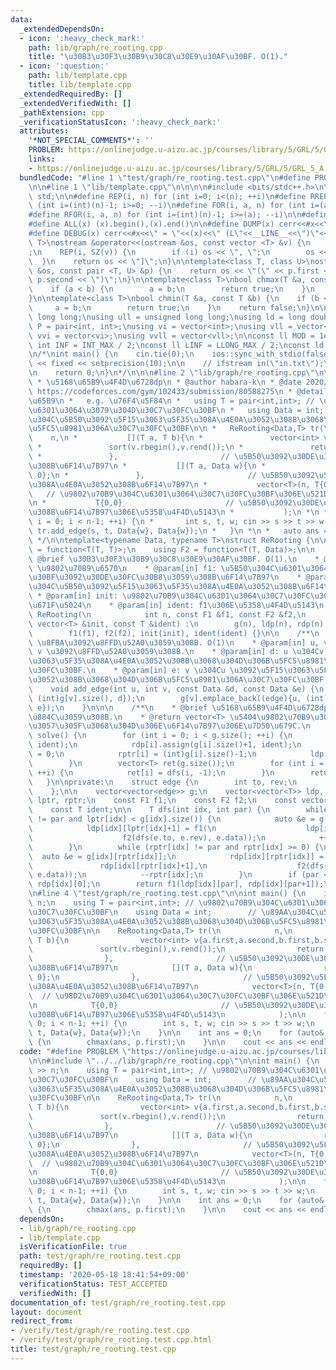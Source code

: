 ```yaml
---
data:
  _extendedDependsOn:
  - icon: ':heavy_check_mark:'
    path: lib/graph/re_rooting.cpp
    title: "\u30B3\u30F3\u30B9\u30C8\u30E9\u30AF\u30BF. O(1)."
  - icon: ':question:'
    path: lib/template.cpp
    title: lib/template.cpp
  _extendedRequiredBy: []
  _extendedVerifiedWith: []
  _pathExtension: cpp
  _verificationStatusIcon: ':heavy_check_mark:'
  attributes:
    '*NOT_SPECIAL_COMMENTS*': ''
    PROBLEM: https://onlinejudge.u-aizu.ac.jp/courses/library/5/GRL/5/GRL_5_A
    links:
    - https://onlinejudge.u-aizu.ac.jp/courses/library/5/GRL/5/GRL_5_A
  bundledCode: "#line 1 \"test/graph/re_rooting.test.cpp\"\n#define PROBLEM \"https://onlinejudge.u-aizu.ac.jp/courses/library/5/GRL/5/GRL_5_A\"\
    \n\n#line 1 \"lib/template.cpp\"\n\n\n\n#include <bits/stdc++.h>\n\nusing namespace\
    \ std;\n\n#define REP(i, n) for (int i=0; i<(n); ++i)\n#define RREP(i, n) for\
    \ (int i=(int)(n)-1; i>=0; --i)\n#define FOR(i, a, n) for (int i=(a); i<(n); ++i)\n\
    #define RFOR(i, a, n) for (int i=(int)(n)-1; i>=(a); --i)\n\n#define SZ(x) ((int)(x).size())\n\
    #define ALL(x) (x).begin(),(x).end()\n\n#define DUMP(x) cerr<<#x<<\" = \"<<(x)<<endl\n\
    #define DEBUG(x) cerr<<#x<<\" = \"<<(x)<<\" (L\"<<__LINE__<<\")\"<<endl;\n\ntemplate<class\
    \ T>\nostream &operator<<(ostream &os, const vector <T> &v) {\n    os << \"[\"\
    ;\n    REP(i, SZ(v)) {\n        if (i) os << \", \";\n        os << v[i];\n  \
    \  }\n    return os << \"]\";\n}\n\ntemplate<class T, class U>\nostream &operator<<(ostream\
    \ &os, const pair <T, U> &p) {\n    return os << \"(\" << p.first << \" \" <<\
    \ p.second << \")\";\n}\n\ntemplate<class T>\nbool chmax(T &a, const T &b) {\n\
    \    if (a < b) {\n        a = b;\n        return true;\n    }\n    return false;\n\
    }\n\ntemplate<class T>\nbool chmin(T &a, const T &b) {\n    if (b < a) {\n   \
    \     a = b;\n        return true;\n    }\n    return false;\n}\n\nusing ll =\
    \ long long;\nusing ull = unsigned long long;\nusing ld = long double;\nusing\
    \ P = pair<int, int>;\nusing vi = vector<int>;\nusing vll = vector<ll>;\nusing\
    \ vvi = vector<vi>;\nusing vvll = vector<vll>;\n\nconst ll MOD = 1e9 + 7;\nconst\
    \ int INF = INT_MAX / 2;\nconst ll LINF = LLONG_MAX / 2;\nconst ld eps = 1e-9;\n\
    \n/*\nint main() {\n    cin.tie(0);\n    ios::sync_with_stdio(false);\n    cout\
    \ << fixed << setprecision(10);\n\n    // ifstream in(\"in.txt\");\n    // cin.rdbuf(in.rdbuf());\n\
    \n    return 0;\n}\n*/\n\n\n#line 2 \"lib/graph/re_rooting.cpp\"\n\n/**\n * @brief\n\
    \ * \u5168\u65B9\u4F4D\u6728dp\n * @author habara-k\n * @date 2020/05/18\n * @verify\
    \ https://codeforces.com/gym/102433/submission/80588275\n * @details \u4F7F\u3044\
    \u65B9\n *   e.g. \u76F4\u5F84\n *   using T = pair<int,int>; // \u9802\u70B9\u304C\
    \u6301\u3064\u3079\u304D\u30C7\u30FC\u30BF\n *   using Data = int;        // \u89AA\
    \u304C\u5B50\u3092\u5F15\u3063\u5F35\u308A\u4E0A\u3052\u308B\u3068\u304D\u306B\
    \u5FC5\u8981\u306A\u30C7\u30FC\u30BF\n\n *   ReRooting<Data,T> tr(\n *       \
    \    n,\n *           [](T a, T b){\n *               vector<int> v{a.first,a.second,b.first,b.second};\n\
    \ *               sort(v.rbegin(),v.rend());\n *               return T{v[0],v[1]};\n\
    \ *               },                       // \u5B50\u3092\u30DE\u30FC\u30B8\u3059\
    \u308B\u6F14\u7B97\n *           [](T a, Data w){\n *               return T{a.first+w,\
    \ 0};\n *               },                       // \u5B50\u3092\u5F15\u3063\u5F35\
    \u308A\u4E0A\u3052\u308B\u6F14\u7B97\n *           vector<T>(n, T{0, 0}),    \
    \   // \u9802\u70B9\u304C\u6301\u3064\u30C7\u30FC\u30BF\u306E\u521D\u671F\u5024\
    \n *           T{0,0}                       // \u5B50\u3092\u30DE\u30FC\u30B8\u3059\
    \u308B\u6F14\u7B97\u306E\u5358\u4F4D\u5143\n *           );\n *\n *   for (int\
    \ i = 0; i < n-1; ++i) {\n *       int s, t, w; cin >> s >> t >> w;\n *      \
    \ tr.add_edge(s, t, Data{w}, Data{w});\n *   }\n *\n *   auto ans = tr.solve();\n\
    \ */\n\ntemplate<typename Data, typename T>\nstruct ReRooting {\n\n    using F1\
    \ = function<T(T, T)>;\n    using F2 = function<T(T, Data)>;\n\n    /**\n    *\
    \ @brief \u30B3\u30F3\u30B9\u30C8\u30E9\u30AF\u30BF. O(1).\n    * @param[in] n:\
    \ \u9802\u70B9\u6570\n    * @param[in] f1: \u5B50\u304C\u6301\u3064\u30C7\u30FC\
    \u30BF\u3092\u30DE\u30FC\u30B8\u3059\u308B\u6F14\u7B97\n    * @param[in] f2: \u89AA\
    \u304C\u5B50\u3092\u5F15\u3063\u5F35\u308A\u4E0A\u3052\u308B\u6F14\u7B97\n   \
    \ * @param[in] init: \u9802\u70B9\u304C\u6301\u3064\u30C7\u30FC\u30BF\u306E\u521D\
    \u671F\u5024\n    * @param[in] ident: f1\u306E\u5358\u4F4D\u5143\n    */\n   \
    \ ReRooting(\n            int n, const F1 &f1, const F2 &f2,\n            const\
    \ vector<T> &init, const T &ident) :\n        g(n), ldp(n), rdp(n), lptr(n), rptr(n),\n\
    \        f1(f1), f2(f2), init(init), ident(ident) {}\n\n    /**\n    * @brief\
    \ \u8FBA\u3092\u8FFD\u52A0\u3059\u308B. O(1)\n    * @param[in] u, v: \u8FBAu,\
    \ v \u3092\u8FFD\u52A0\u3059\u308B.\n    * @param[in] d: u \u304Cv \u3092\u5F15\
    \u3063\u5F35\u308A\u4E0A\u3052\u308B\u3068\u304D\u306B\u5FC5\u8981\u306A\u30C7\
    \u30FC\u30BF.\n    * @param[in] e: v \u304Cu \u3092\u5F15\u3063\u5F35\u308A\u4E0A\
    \u3052\u308B\u3068\u304D\u306B\u5FC5\u8981\u306A\u30C7\u30FC\u30BF.\n    */\n\
    \    void add_edge(int u, int v, const Data &d, const Data &e) {\n        g[u].emplace_back((edge){v,\
    \ (int)g[v].size(), d});\n        g[v].emplace_back((edge){u, (int)g[u].size()-1,\
    \ e});\n    }\n\n\n    /**\n    * @brief \u5168\u65B9\u4F4D\u6728dp \u3092\u5B9F\
    \u884C\u3059\u308B.\n    * @return vector<T> \u5404\u9802\u70B9\u3092\u6839\u3068\
    \u3057\u305F\u3068\u304D\u306E\u6F14\u7B97\u306E\u7D50\u679C.\n    */\n    vector<T>\
    \ solve() {\n        for (int i = 0; i < g.size(); ++i) {\n            ldp[i].assign(g[i].size()+1,\
    \ ident);\n            rdp[i].assign(g[i].size()+1, ident);\n            lptr[i]\
    \ = 0;\n            rptr[i] = (int)g[i].size()-1;\n            ldp[i][0] = init[i];\n\
    \        }\n        vector<T> ret(g.size());\n        for (int i = 0; i < g.size();\
    \ ++i) {\n            ret[i] = dfs(i, -1);\n        }\n        return ret;\n \
    \   }\n\nprivate:\n    struct edge {\n        int to, rev;\n        Data data;\n\
    \    };\n\n    vector<vector<edge>> g;\n    vector<vector<T>> ldp, rdp;\n    vector<int>\
    \ lptr, rptr;\n    const F1 f1;\n    const F2 f2;\n    const vector<T> init;\n\
    \    const T ident;\n\n    T dfs(int idx, int par) {\n        while (lptr[idx]\
    \ != par and lptr[idx] < g[idx].size()) {\n            auto &e = g[idx][lptr[idx]];\n\
    \            ldp[idx][lptr[idx]+1] = f1(\n                    ldp[idx][lptr[idx]],\n\
    \                    f2(dfs(e.to, e.rev), e.data));\n            ++lptr[idx];\n\
    \        }\n        while (rptr[idx] != par and rptr[idx] >= 0) {\n          \
    \  auto &e = g[idx][rptr[idx]];\n            rdp[idx][rptr[idx]] = f1(\n     \
    \               rdp[idx][rptr[idx]+1],\n                    f2(dfs(e.to, e.rev),\
    \ e.data));\n            --rptr[idx];\n        }\n        if (par < 0) return\
    \ rdp[idx][0];\n        return f1(ldp[idx][par], rdp[idx][par+1]);\n    }\n};\n\
    \n#line 4 \"test/graph/re_rooting.test.cpp\"\n\nint main() {\n    int n; cin >>\
    \ n;\n    using T = pair<int,int>; // \u9802\u70B9\u304C\u6301\u3064\u3079\u304D\
    \u30C7\u30FC\u30BF\n    using Data = int;        // \u89AA\u304C\u5B50\u3092\u5F15\
    \u3063\u5F35\u308A\u4E0A\u3052\u308B\u3068\u304D\u306B\u5FC5\u8981\u306A\u30C7\
    \u30FC\u30BF\n\n    ReRooting<Data,T> tr(\n            n,\n            [](T a,\
    \ T b){\n                vector<int> v{a.first,a.second,b.first,b.second};\n \
    \               sort(v.rbegin(),v.rend());\n                return T{v[0],v[1]};\n\
    \                },                       // \u5B50\u3092\u30DE\u30FC\u30B8\u3059\
    \u308B\u6F14\u7B97\n            [](T a, Data w){\n                return T{a.first+w,\
    \ 0};\n                },                       // \u5B50\u3092\u5F15\u3063\u5F35\
    \u308A\u4E0A\u3052\u308B\u6F14\u7B97\n            vector<T>(n, T{0, 0}),     \
    \  // \u9802\u70B9\u304C\u6301\u3064\u30C7\u30FC\u30BF\u306E\u521D\u671F\u5024\
    \n            T{0,0}                       // \u5B50\u3092\u30DE\u30FC\u30B8\u3059\
    \u308B\u6F14\u7B97\u306E\u5358\u4F4D\u5143\n            );\n\n    for (int i =\
    \ 0; i < n-1; ++i) {\n        int s, t, w; cin >> s >> t >> w;\n        tr.add_edge(s,\
    \ t, Data{w}, Data{w});\n    }\n\n    int ans = 0;\n    for (auto& p : tr.solve())\
    \ {\n        chmax(ans, p.first);\n    }\n\n    cout << ans << endl;\n}\n"
  code: "#define PROBLEM \"https://onlinejudge.u-aizu.ac.jp/courses/library/5/GRL/5/GRL_5_A\"\
    \n\n#include \"../../lib/graph/re_rooting.cpp\"\n\nint main() {\n    int n; cin\
    \ >> n;\n    using T = pair<int,int>; // \u9802\u70B9\u304C\u6301\u3064\u3079\u304D\
    \u30C7\u30FC\u30BF\n    using Data = int;        // \u89AA\u304C\u5B50\u3092\u5F15\
    \u3063\u5F35\u308A\u4E0A\u3052\u308B\u3068\u304D\u306B\u5FC5\u8981\u306A\u30C7\
    \u30FC\u30BF\n\n    ReRooting<Data,T> tr(\n            n,\n            [](T a,\
    \ T b){\n                vector<int> v{a.first,a.second,b.first,b.second};\n \
    \               sort(v.rbegin(),v.rend());\n                return T{v[0],v[1]};\n\
    \                },                       // \u5B50\u3092\u30DE\u30FC\u30B8\u3059\
    \u308B\u6F14\u7B97\n            [](T a, Data w){\n                return T{a.first+w,\
    \ 0};\n                },                       // \u5B50\u3092\u5F15\u3063\u5F35\
    \u308A\u4E0A\u3052\u308B\u6F14\u7B97\n            vector<T>(n, T{0, 0}),     \
    \  // \u9802\u70B9\u304C\u6301\u3064\u30C7\u30FC\u30BF\u306E\u521D\u671F\u5024\
    \n            T{0,0}                       // \u5B50\u3092\u30DE\u30FC\u30B8\u3059\
    \u308B\u6F14\u7B97\u306E\u5358\u4F4D\u5143\n            );\n\n    for (int i =\
    \ 0; i < n-1; ++i) {\n        int s, t, w; cin >> s >> t >> w;\n        tr.add_edge(s,\
    \ t, Data{w}, Data{w});\n    }\n\n    int ans = 0;\n    for (auto& p : tr.solve())\
    \ {\n        chmax(ans, p.first);\n    }\n\n    cout << ans << endl;\n}\n"
  dependsOn:
  - lib/graph/re_rooting.cpp
  - lib/template.cpp
  isVerificationFile: true
  path: test/graph/re_rooting.test.cpp
  requiredBy: []
  timestamp: '2020-05-18 18:41:54+09:00'
  verificationStatus: TEST_ACCEPTED
  verifiedWith: []
documentation_of: test/graph/re_rooting.test.cpp
layout: document
redirect_from:
- /verify/test/graph/re_rooting.test.cpp
- /verify/test/graph/re_rooting.test.cpp.html
title: test/graph/re_rooting.test.cpp
---
```


